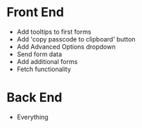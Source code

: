 # Front End

- Add tooltips to first forms
- Add 'copy passcode to clipboard' button
- Add Advanced Options dropdown
- Send form data
- Add additional forms
- Fetch functionality

# Back End

- Everything
